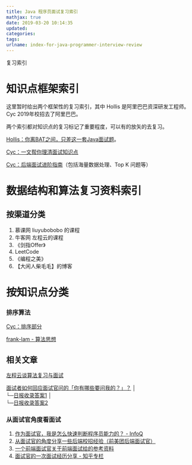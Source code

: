 ```yaml
---
title: Java 程序员面试复习索引
mathjax: true
date: 2019-03-20 10:14:35
updated:
categories:
tags:
urlname: index-for-java-programmer-interview-review
---
```


复习索引

<!-- more -->

# 知识点框架索引

这里暂时给出两个框架性的复习索引，其中 Hollis 是阿里巴巴资深研发工程师。Cyc 2019年校招去了阿里巴巴。

两个索引都对知识点的复习标记了重要程度，可以有的放矢的去复习。

[Hollis：你离BAT之间，只差这一套Java面试题](https://www.hollischuang.com/archives/2223)。

[Cyc：一文帮你理清面试知识点](https://github.com/CyC2018/Backend-Interview-Guide/blob/master/doc/%E4%B8%80%E6%96%87%E5%B8%AE%E4%BD%A0%E7%90%86%E6%B8%85%E9%9D%A2%E8%AF%95%E7%9F%A5%E8%AF%86%E7%82%B9.md)

[Cyc：后端面试进阶指南](https://github.com/CyC2018/Backend-Interview-Guide)（包括海量数据处理、Top K 问题等）



# 数据结构和算法复习资料索引

## 按渠道分类

1. 慕课网 liuyubobobo 的课程
2. 牛客网 左程云的课程
3. 《剑指Offer》
4. LeetCode
5. 《编程之美》
6. 【大闲人柴毛毛】的博客

# 按知识点分类

### 排序算法

[Cyc：排序部分]([https://cyc2018.github.io/CS-Notes/#/notes/算法%20-%20排序](https://cyc2018.github.io/CS-Notes/#/notes/%E7%AE%97%E6%B3%95%20-%20%E6%8E%92%E5%BA%8F))

[frank-lam - 算法思想](https://frank-lam.github.io/fullstack-tutorial/#/%E6%95%B0%E6%8D%AE%E7%BB%93%E6%9E%84%E4%B8%8E%E7%AE%97%E6%B3%95?id=%E7%AC%AC%E4%BA%8C%E9%83%A8%E5%88%86%EF%BC%9A%E7%AE%97%E6%B3%95%E6%80%9D%E6%83%B3)

## 相关文章

[左程云谈算法复习与面试](https://www.nowcoder.com/discuss/61529)

[面试者如何回应面试官问的「你有哪些要问我的？」？](https://www.zhihu.com/question/28058827)
│  
└─[日报收录答案1](https://www.zhihu.com/question/28058827/answer/51647745)
│  
└─[日报收录答案2](https://www.zhihu.com/question/28058827/answer/40369231)

### 从面试官角度看面试

1. [作为面试官，我是怎么快速判断程序员能力的？ - InfoQ](https://www.infoq.cn/article/how-to-judge-coding-ability)
2. [从面试官的角度分享一些后端校招经验（前美团后端面试官）](http://www.bayescafe.com/career/campus-recruitment-experience.html)
3. [一个前端面试官关于前端面试给的参考资料](https://panjiachen.github.io/awesome-bookmarks/interview/)
4. [面试官的一次面试经历分享 - 知乎专栏](https://zhuanlan.zhihu.com/p/24283256)
